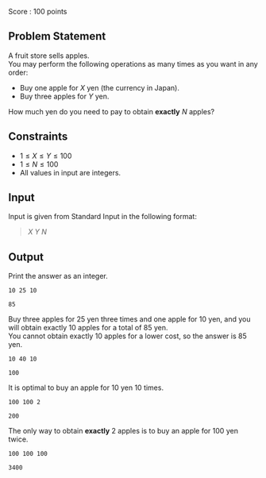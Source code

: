 Score : $100$ points

## Problem Statement

A fruit store sells apples.<br>
You may perform the following operations as many times as you want in any order:

- Buy one apple for $X$ yen (the currency in Japan).
- Buy three apples for $Y$ yen.

How much yen do you need to pay to obtain **exactly** $N$ apples?  

## Constraints

- $1 \leq X \leq Y \leq 100$
- $1 \leq N \leq 100$
- All values in input are integers.

## Input

Input is given from Standard Input in the following format:

> $X$ $Y$ $N$

## Output

Print the answer as an integer.

```input1
10 25 10
```

```output1
85
```

Buy three apples for $25$ yen three times and one apple for $10$ yen, and you will obtain exactly $10$ apples for a total of $85$ yen.<br>
You cannot obtain exactly $10$ apples for a lower cost, so the answer is $85$ yen.

```input2
10 40 10
```

```output2
100
```

It is optimal to buy an apple for $10$ yen $10$ times.

```input3
100 100 2
```

```output3
200
```

The only way to obtain **exactly** $2$ apples is to buy an apple for $100$ yen twice.

```input4
100 100 100
```

```output4
3400
```